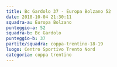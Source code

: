 ```yaml
---
title: Bc Gardolo 37 - Europa Bolzano 52
date: 2018-10-04 21:30:11
squadra-a: Europa Bolzano
punteggio-a: 52
squadra-b: Bc Gardolo
punteggio-b: 37
partite/squadra: coppa-trentino-18-19
luogo: Centro Sportivo Trento Nord
categoria: coppa trentino
---
```

